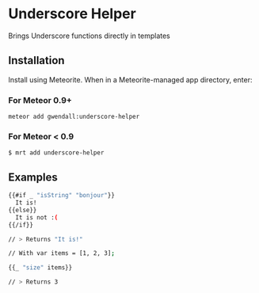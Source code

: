 Underscore Helper
=================

Brings Underscore functions directly in templates

## Installation

Install using Meteorite. When in a Meteorite-managed app directory, enter:

### For Meteor 0.9+

```
meteor add gwendall:underscore-helper
```
### For Meteor < 0.9

```
$ mrt add underscore-helper
```

## Examples

``` sh
{{#if _ "isString" "bonjour"}}
  It is!
{{else}}
  It is not :(
{{/if}}

// > Returns "It is!"
```

``` sh
// With var items = [1, 2, 3];

{{_ "size" items}}

// > Returns 3
```
